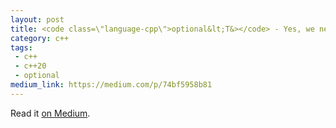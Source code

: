 ```yaml
---
layout: post
title: <code class=\"language-cpp\">optional&lt;T&></code> - Yes, we need it
category: c++
tags:
 - c++
 - c++20
 - optional
medium_link: https://medium.com/p/74bf5958b81
---
```


Read it [on Medium](https://medium.com/p/74bf5958b81?source=brevzin.github.io).

